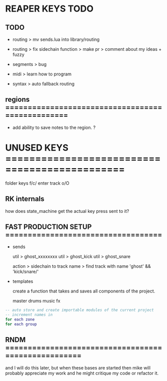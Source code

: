 # REAPER KEYS TODO

## TODO

- routing > mv sends.lua into library/routing

- routing > fix sidechain function > make pr > comment about my ideas + fuzzy

- segments > bug

- midi > learn how to program

- syntax > auto fallback routing

## regions =================================================

- add ability to save notes to the region. ?

# UNUSED KEYS ==============================================

folder keys f/c/<TAB>
enter track o/O

## RK internals

how does state_machine get the actual key press sent to it?

## FAST PRODUCTION SETUP ===================================

- sends

  util > ghost_xxxxxxxx
  util > ghost_kick
  util > ghost_snare

  action > sidechain to track name > find track with name 'ghost' && 'kick/snare/'

- templates

  create a function that takes and saves all components of the project.

  master
  drums
  music
  fx

```lua
-- auto store and create importable modules of the current project
-- increment names in
for each zone
for each group
```

## RNDM ====================================================

and I will do this later, but when these bases are started then mike will probably
appreciate my work and he might critique my code or refactor it.
